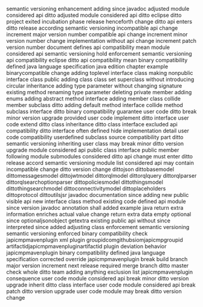 semantic versioning enhancement adding since javadoc adjusted module considered api ditto adjusted module considered api ditto eclipse ditto project exited incubation phase release henceforth change ditto api enters ditto release according semantic versioning incompatible api change increment major version number compatible api change increment minor version number change implementation without api change increment patch version number document defines api compatibility mean module considered api semantic versioning hold enforcement semantic versioning api compatibility eclipse ditto api compatibility mean binary compatibility defined java language specification java edition chapter example binarycompatible change adding toplevel interface class making nonpublic interface class public adding class class set superclass without introducing circular inheritance adding type parameter without changing signature existing method renaming type parameter deleting private member adding enums adding abstract method interface adding member class collide member subclass ditto adding default method interface collide method subclass interface ditto binary compatibility guarantee user code ditto break minor version upgrade provided user code implement ditto interface user code extend ditto class inheritance ditto class interface excluded api compatibility ditto interface often defined hide implementation detail user code compatibility userdefined subclass source compatibility part ditto semantic versioning inheriting user class may break minor ditto version upgrade module considered api public class interface public member following module submodules considered ditto api change must enter ditto release accord semantic versioning module list considered api may contain incompatible change ditto version change dittojson dittobasemodel dittomessagesmodel dittojwtmodel dittorqlmodel dittorqlquery dittorqlparser dittorqlsearchoptionparser dittopoliciesmodel dittothingsmodel dittothingsearchmodel dittoconnectivitymodel dittoplaceholders dittoprotocol dittoutilsjsr javadoc documentation since adding new public visible api new interface class method existing code defined api module since version javadoc annotation shall added example java return extra information enriches actual value change return extra data empty optional since optionaljsonobject getextra existing public api without since interpreted since added adjusting class enforcement semantic versioning semantic versioning enforced binary compatibility check japicmpmavenplugin xml plugin groupidcomgithubsiomjapicmpgroupid artifactidjapicmpmavenpluginartifactid plugin deviation behavior japicmpmavenplugin binary compatibility defined java language specification corrected override japicmpmavenplugin break build branch major version increment next release required merge branch ditto master check whole ditto team adding anything exclusion list japicmpmavenplugin consequence user code module considered api break minor ditto version upgrade inherit ditto class interface user code module considered api break patch ditto version upgrade user code module may break ditto version change
